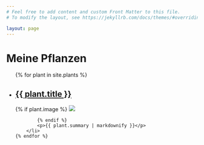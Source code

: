 ```yaml
---
# Feel free to add content and custom Front Matter to this file.
# To modify the layout, see https://jekyllrb.com/docs/themes/#overriding-theme-defaults

layout: page
---
```


<h1>Meine Pflanzen</h1>

<ul>
    {% for plant in site.plants %}
        <li>
            <h2><a href="{{ plant.url }}">{{ plant.title }}</a></h2>
            {% if plant.image %}
            <img src="./plants/{{ plant.image }}">

            {% endif %}
            <p>{{ plant.summary | markdownify }}</p>
        </li>
    {% endfor %}

</ul>
